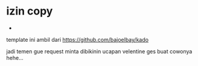 # izin copy
-
template ini ambil dari https://github.com/bajoelbay/kado

jadi temen gue request minta dibikinin ucapan velentine ges buat cowonya hehe...
